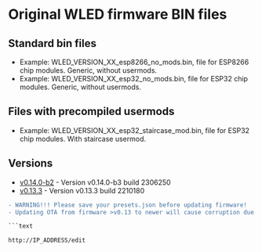 # Original WLED firmware BIN files

## Standard bin files

- Example: WLED_VERSION_XX_esp8266_no_mods.bin, file for ESP8266 chip modules. Generic, without usermods.
- Example: WLED_VERSION_XX_esp32_no_mods.bin, file for ESP32 chip modules. Generic, without usermods.

## Files with precompiled usermods

- Example: WLED_VERSION_XX_esp32_staircase_mod.bin, file for ESP32 chip modules. With staircase usermod.

## Versions

- [v0.14.0-b2](https://github.com/srg74/WLED-wemos-shield/tree/master/resources/Firmware/@Aircoookie/v0.14.0-b3) - Version v0.14.0-b3 build 2306250
- [v0.13.3](https://github.com/srg74/WLED-wemos-shield/tree/master/resources/Firmware/@Aircoookie/v0.13.3) - Version v0.13.3 build 2210180

```diff
- WARNING!!! Please save your presets.json before updating firmware!
- Updating OTA from firmware >v0.13 to newer will cause corruption due to difference in firmware structure. Please erase flash memory before uploading new firmware.

```text

http://IP_ADDRESS/edit

```
